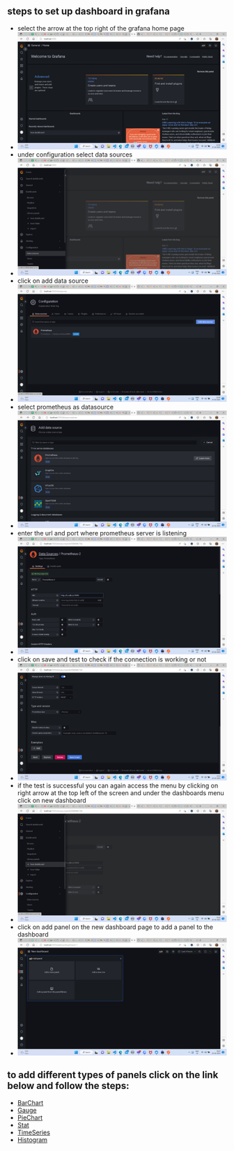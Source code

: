 ## steps to set up dashboard in grafana
* select the arrow at the top right of the grafana home page
* ![img_13.png](./docs/img_13.png)
* under configuration select data sources
* ![img_14.png](./docs/img_14.png)
* click on add data source
* ![img_15.png](./docs/img_15.png)
* select prometheus as datasource
* ![img_16.png](./docs/img_16.png)
* enter the url and port where prometheus server is listening
* ![img_17.png](./docs/img_17.png)
* click on save and test to check if the connection is working or not
* ![img_18.png](./docs/img_18.png)
* if the test is successful you can again access the menu by clicking on right arrow at the top left of the screen and under the dashboards menu click on new dashboard
* ![img_19.png](./docs/img_19.png)
* click on add panel on the new dashboard page to add a panel to the dashboard
* ![img_20.png](./docs/img_20.png)

## to add different types of panels click on the link below and follow the steps:
* [BarChart](ReadmeBarChart.md)
* [Gauge](ReadmeGauge.md)
* [PieChart](ReadmePieChart.md)
* [Stat](ReadmeStat.md)
* [TimeSeries](ReadmeTimeSeries.md)
* [Histogram](ReadmeHistogram.md)